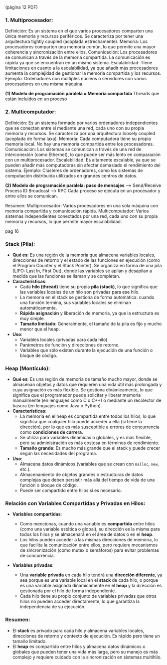 (página 12 PDF)
### 1. Multiprocesador:

Definición: Es un sistema en el que varios procesadores comparten una única memoria y recursos periféricos. Se caracteriza por tener una arquitectura tightly coupled (acoplada estrechamente).
Memoria: Los procesadores comparten una memoria común, lo que permite una mayor coherencia y sincronización entre ellos.
Comunicación: Los procesadores se comunican a través de la memoria compartida. La comunicación es rápida ya que se encuentran en un mismo sistema.
Escalabilidad: Tiene limitaciones en cuanto a la escalabilidad, ya que añadir más procesadores aumenta la complejidad de gestionar la memoria compartida y los recursos.
Ejemplo: Ordenadores con múltiples núcleos o servidores con varios procesadores en una misma máquina.

**(1) Modelo de programación paralela = Memoria compartida**
Threads que están incluidos en un proceso

### 2. Multicomputador:

Definición: Es un sistema formado por varios ordenadores independientes que se conectan entre sí mediante una red, cada uno con su propia memoria y recursos. Se caracteriza por una arquitectura loosely coupled (acoplada de forma laxa).
Memoria: Cada computadora tiene su propia memoria local. No hay una memoria compartida entre los procesadores.
Comunicación: Los sistemas se comunican a través de una red de interconexión (como Ethernet), lo que puede ser más lento en comparación con un multiprocesador.
Escalabilidad: Es altamente escalable, ya que se pueden añadir más computadoras sin afectar demasiado el rendimiento del sistema.
Ejemplo: Clústeres de ordenadores, como los sistemas de computación distribuida utilizados en grandes centros de datos.

**(2) Modelo de programación paralela: paso de mensajes**
--> Send/Receive Process ID
Broadcast
--> RPC
Cada proceso se ejecuta en un procesador y entre ellos se comunican.

Resumen:
Multiprocesador: Varios procesadores en una sola máquina con memoria compartida y comunicación rápida.
Multicomputador: Varios sistemas independientes conectados por una red, cada uno con su propia memoria y recursos, lo que permite mayor escalabilidad.


pag 16
### **Stack (Pila)**:

- **Qué es**: Es una región de la memoria que almacena variables locales, direcciones de retorno y el estado de las funciones en ejecución (como el Program Counter y el Stack Pointer). Se organiza en forma de una pila (LIFO: Last In, First Out), donde las variables se apilan y desapilan a medida que las funciones se llaman y se completan.
- **Características**:
    - Cada **hilo (thread)** tiene su propia **pila (stack)**, lo que significa que las variables locales de un hilo son privadas para ese hilo.
    - La memoria en el stack se gestiona de forma automática: cuando una función termina, sus variables locales se eliminan automáticamente.
    - **Rápida asignación** y liberación de memoria, ya que la estructura es muy simple.
    - **Tamaño limitado**: Generalmente, el tamaño de la pila es fijo y mucho menor que el heap.
- **Uso**:
    - Variables locales (privadas para cada hilo).
    - Parámetros de función y direcciones de retorno.
    - Variables que sólo existen durante la ejecución de una función o bloque de código.

### **Heap (Montículo)**:

- **Qué es**: Es una región de memoria de tamaño mucho mayor, donde se almacenan objetos y datos que requieren una vida útil más prolongada y cuya asignación es más flexible. Se gestiona dinámicamente, lo que significa que el programador puede solicitar y liberar memoria manualmente (en lenguajes como C o C++) o mediante un recolector de basura (en lenguajes como Java o Python).
- **Características**:
    - La memoria en el heap es compartida entre todos los hilos, lo que significa que cualquier hilo puede acceder a ella (si tiene la dirección), por lo que es más susceptible a errores de concurrencia como **condiciones de carrera**.
    - Se utiliza para variables dinámicas o globales, y es más flexible, pero su administración es más costosa en términos de rendimiento.
    - **Tamaño grande**: Es mucho más grande que el stack y puede crecer según las necesidades del programa.
- **Uso**:
    - Almacena datos dinámicos (variables que se crean con `malloc`, `new`, etc.).
    - Almacenamiento de objetos grandes o estructuras de datos complejas que deben persistir más allá del tiempo de vida de una función o bloque de código.
    - Puede ser compartido entre hilos si es necesario.

### Relación con **Variables Compartidas** y **Privadas** en Hilos:

- **Variables compartidas**:
    
    - Como mencionas, cuando una variable es **compartida** entre hilos (como una variable estática o global), su dirección es la misma para todos los hilos y se almacenará en el área de datos o en el **heap**.
    - Los hilos pueden acceder a las mismas direcciones de memoria, lo que facilita la comunicación entre ellos, pero requiere mecanismos de sincronización (como mutex o semáforos) para evitar problemas de concurrencia.
- **Variables privadas**:
    
    - Una **variable privada** en cada hilo tendrá una **dirección diferente**, ya sea porque es una variable local en el **stack** de cada hilo, o porque es una variable asignada dinámicamente en el **heap** y la dirección es gestionada por el hilo de forma independiente.
    - Cada hilo tiene su propio conjunto de variables privadas que otros hilos no pueden acceder directamente, lo que garantiza la independencia de su ejecución.

### Resumen:

- El **stack** es privado para cada hilo y almacena variables locales, direcciones de retorno y contexto de ejecución. Es rápido pero tiene un tamaño limitado.
- El **heap** es compartido entre hilos y almacena datos dinámicos o globales que pueden tener una vida más larga, pero su manejo es más complejo y requiere cuidado con la sincronización en sistemas multihilo.